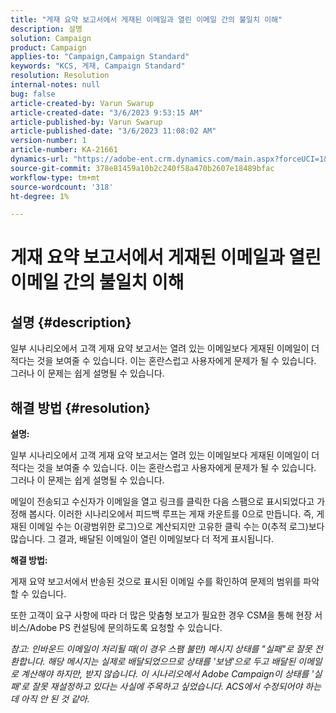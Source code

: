```yaml
---
title: "게재 요약 보고서에서 게재된 이메일과 열린 이메일 간의 불일치 이해"
description: 설명
solution: Campaign
product: Campaign
applies-to: "Campaign,Campaign Standard"
keywords: "KCS, 게재, Campaign Standard"
resolution: Resolution
internal-notes: null
bug: false
article-created-by: Varun Swarup
article-created-date: "3/6/2023 9:53:15 AM"
article-published-by: Varun Swarup
article-published-date: "3/6/2023 11:08:02 AM"
version-number: 1
article-number: KA-21661
dynamics-url: "https://adobe-ent.crm.dynamics.com/main.aspx?forceUCI=1&pagetype=entityrecord&etn=knowledgearticle&id=3a3c9bb5-04bc-ed11-83ff-6045bd006149"
source-git-commit: 378e81459a10b2c240f58a470b2607e18489bfac
workflow-type: tm+mt
source-wordcount: '318'
ht-degree: 1%

---
```


# 게재 요약 보고서에서 게재된 이메일과 열린 이메일 간의 불일치 이해

## 설명 {#description}


일부 시나리오에서 고객 게재 요약 보고서는 열려 있는 이메일보다 게재된 이메일이 더 적다는 것을 보여줄 수 있습니다. 이는 혼란스럽고 사용자에게 문제가 될 수 있습니다. 그러나 이 문제는 쉽게 설명될 수 있습니다.


## 해결 방법 {#resolution}


<b>설명:</b>

일부 시나리오에서 고객 게재 요약 보고서는 열려 있는 이메일보다 게재된 이메일이 더 적다는 것을 보여줄 수 있습니다. 이는 혼란스럽고 사용자에게 문제가 될 수 있습니다. 그러나 이 문제는 쉽게 설명될 수 있습니다.

메일이 전송되고 수신자가 이메일을 열고 링크를 클릭한 다음 스팸으로 표시되었다고 가정해 봅시다. 이러한 시나리오에서 피드백 루프는 게재 카운트를 0으로 만듭니다. 즉, 게재된 이메일 수는 0(광범위한 로그)으로 계산되지만 고유한 클릭 수는 0(추적 로그)보다 많습니다. 그 결과, 배달된 이메일이 열린 이메일보다 더 적게 표시됩니다.

<b>해결 방법:</b>

게재 요약 보고서에서 반송된 것으로 표시된 이메일 수를 확인하여 문제의 범위를 파악할 수 있습니다.

또한 고객이 요구 사항에 따라 더 많은 맞춤형 보고가 필요한 경우 CSM을 통해 현장 서비스/Adobe PS 컨설팅에 문의하도록 요청할 수 있습니다.

*참고: 인바운드 이메일이 처리될 때(이 경우 스팸 불만) 메시지 상태를 &quot;실패&quot;로 잘못 전환합니다. 해당 메시지는 실제로 배달되었으므로 상태를 &#39;보냄&#39;으로 두고 배달된 이메일로 계산해야 하지만, 받지 않습니다. 이 시나리오에서 Adobe Campaign이 상태를 &#39;실패&#39;로 잘못 재설정하고 있다는 사실에 주목하고 싶었습니다. ACS에서 수정되어야 하는데 아직 안 된 것 같아.*
